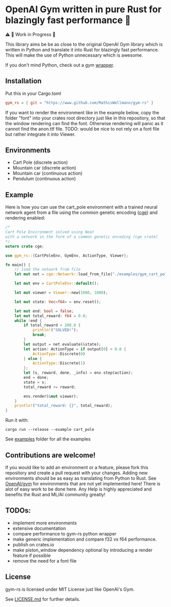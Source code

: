 # OpenAI Gym written in pure Rust for blazingly fast performance :rocket:

:warning: :construction: Work in Progress :construction:

This library aims be be as close to the original OpenAI Gym library which is written in Python
and translate it into Rust for blazingly fast performance.
This will make the use of Python unnecessary which is awesome.

If you don't mind Python, check out a gym [wrapper](https://github.com/MrRobb/gym-rs).

## Installation
Put this in your Cargo.toml
```toml
gym_rs = { git = "https://www.github.com/MathisWellmann/gym-rs" }
```
If you want to render the environment like in the example below,
copy the folder "font" into your crates root directory just like in this repository, 
so that the window rendering can find the font. Otherwise rendering will panic as it cannot find the anon.ttf file.
TODO: would be nice to not rely on a font file but rather integrate it into Viewer.

## Environments
- Cart Pole (discrete action)
- Mountain car (discrete action)
- Mountain car (continuous action)
- Pendulum (continuous action)

## Example
Here is how you can use the cart_pole environment with a trained neural network agent from a file 
using the common genetic encoding ([cge](https://www.github.com/MathisWellmann/cge))  and rendering enabled:
```rust
/*
Cart Pole Environment solved using Neat
with a network in the form of a common genetic encoding (cge crate)
*/
extern crate cge;

use gym_rs::{CartPoleEnv, GymEnv, ActionType, Viewer};

fn main() {
    // load the network from file
    let mut net = cge::Network::load_from_file("./examples/gym_cart_pole_champion.cge").unwrap();

    let mut env = CartPoleEnv::default();

    let mut viewer = Viewer::new(1080, 1080);

    let mut state: Vec<f64> = env.reset();

    let mut end: bool = false;
    let mut total_reward: f64 = 0.0;
    while !end {
        if total_reward > 200.0 {
            println!("SOLVED!");
            break;
        }
        let output = net.evaluate(&state);
        let action: ActionType = if output[0] < 0.0 {
            ActionType::Discrete(0)
        } else {
            ActionType::Discrete(1)
        };
        let (s, reward, done, _info) = env.step(action);
        end = done;
        state = s;
        total_reward += reward;

        env.render(&mut viewer);
    }
    println!("total_reward: {}", total_reward);
}
```
Run it with:
```
cargo run --release --example cart_pole
```

See [examples](https://github.com/MathisWellmann/gym-rs/tree/master/examples) folder for all the examples


## Contributions are welcome!
If you would like to add an environment or a feature, please fork this repository and create a pull request 
with your changes. Adding new environments should be as easy as translating from Python to Rust. See 
[OpenAI/gym](https://github.com/openai/gym)
for environments that are not yet implemented here! There is alot of easy work to be done here.
Any Help is highly appreciated and benefits the Rust and ML/AI community greatly!

## TODOs:
- implement more environments
- extensive documentation
- compare performance to gym-rs python wrapper
- make generic implementation and compare f32 vs f64 performance.
- publish on crates.io
- make piston_window dependency optional by introducing a render feature if possible
- remove the need for a font file

## License
gym-rs is licensed under MIT License just like OpenAI's Gym.

See [LICENSE.md](https://github.com/MathisWellmann/gym-rs/blob/master/LICENSE.md) for further details.
